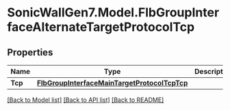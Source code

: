 # SonicWallGen7.Model.FlbGroupInterfaceAlternateTargetProtocolTcp

## Properties

Name | Type | Description | Notes
------------ | ------------- | ------------- | -------------
**Tcp** | [**FlbGroupInterfaceMainTargetProtocolTcpTcp**](FlbGroupInterfaceMainTargetProtocolTcpTcp.md) |  | [optional] 

[[Back to Model list]](../README.md#documentation-for-models) [[Back to API list]](../README.md#documentation-for-api-endpoints) [[Back to README]](../README.md)

